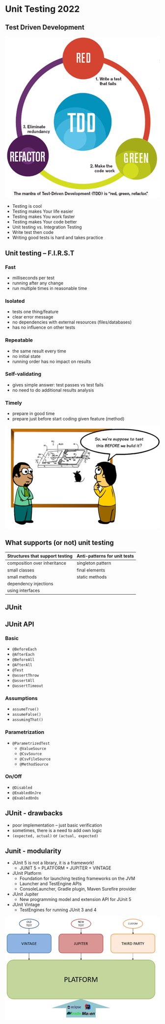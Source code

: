 # Unit Testing 2022

## Test Driven Development
![image alt >](img_1.png)
* Testing is cool 
* Testing makes Your life easier
* Testing makes You work faster
* Testing makes Your code better
* Unit testing vs. Integration Testing
* Write test then code
* Writing good tests is hard and takes practice

## Unit testing – F.I.R.S.T
### Fast
* milliseconds per test
* running after any change
* run multiple times in reasonable time
### Isolated
* tests one thing/feature
* clear error message
* no dependencies with external resources     (files/databases)
* has no influence on other tests
### Repeatable
* the same result every time
* no initial state
* running order has no impact on results
### Self-validating
* gives simple answer: test passes vs test fails
* no need to do additional results analysis 
### Timely
* prepare in good time
* prepare just before start coding given feature (method)

![img.png](img.png)

## What supports (or not) unit testing
Structures that support testing | Anti-patterns for unit tests |
--- | --- | 
 composition over inheritance | singleton pattern
 small classes | final elements
 small methods | static methods
 dependency injections |
 using interfaces | 

## JUnit


## JUnit API
### Basic
* `@BeforeEach`
* `@AfterEach`
* `@BeforeAll`
* `@AfterAll`
* `@Test`
* `@assertThrow`
* `@assertAll`
* `@assertTimeout` 
### Assumptions
* `assumeTrue()`
* `assumeFalse()`
* `assumingThat()`
### Parametrization
* `@ParametrizedTest`
    * `@ValueSource`
    * `@CsvSource`
    * `@CsvFileSource`
    * `@MethodSource`
### On/Off
* `@Disabled`
* `@EnabledOnJre`
* `@EnabledOnOs`


## JUnit - drawbacks
* poor implementation – just basic verification
* sometimes, there is a need to add own logic
* `(expected, actual)` or `(actual, expected)`

## Junit - modularity
* JUnit 5 is not a library, it is a framework!
  * JUNIT 5 = PLATFORM + JUPITER + VINTAGE
* JUnit Platform
  * Foundation for launching testing frameworks on the JVM
  * Launcher and TestEngine APIs
  * ConsoleLauncher, Gradle plugin, Maven Surefire provider
* JUnit Jupiter
  * New programming model and extension API for JUnit 5
* JUnit Vintage
  * TestEngines for running JUnit 3 and 4

![img_2.png](img_2.png)